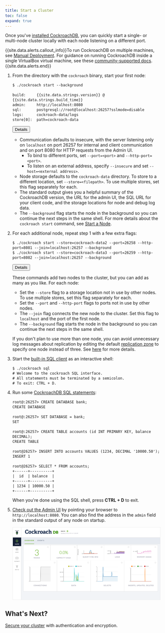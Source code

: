 ```yaml
---
title: Start a Cluster
toc: false
expand: true
---
```


Once you've [installed CockroachDB](install-cockroachdb.html), you can quickly start a single- or multi-node cluster locally with each node listening on a different port. 

{{site.data.alerts.callout_info}}To run CockroachDB on multiple machines, see <a href="manual-deployment.html">Manual Deployment</a>. For guidance on running CockroachDB inside a single VirtualBox virtual machine, see these <a href="http://uptimedba.github.io/cockroach-vb-single/cockroach-vb-single/home.html">community-supported docs</a>.{{site.data.alerts.end}}    

1.  From the directory with the `cockroach` binary, start your first node:

    ~~~ shell
    $ ./cockroach start --background

    build:     {{site.data.strings.version}} @ {{site.data.strings.build_time}}
    admin:     http://localhost:8080
    sql:       postgresql://root@localhost:26257?sslmode=disable
    logs:      cockroach-data/logs
    store[0]:  path=cockroach-data
    ~~~

    <button type="button" class="btn details collapsed" data-toggle="collapse" data-target="#details1">Details</button>
    <div id="details1" class="collapse" markdown="1">

    - Communication defaults to insecure, with the server listening only on `localhost` on port 26257 for internal and client communication and on port 8080 for HTTP requests from the Admin UI. 
        - To bind to different ports, set `--port=<port>` and `--http-port=<port>`. 
        - To listen on an external address, specify `--insecure` and set `--host=<external address>`. 
    - Node storage defaults to the `cockroach-data` directory. To store to a different location, set `--store=<filepath>`. To use multiple stores, set this flag separately for each.
    - The standard output gives you a helpful summary of the CockroachDB version, the URL for the admin UI, the SQL URL for your client code, and the storage locations for node and debug log data.
    - The `--background` flag starts the node in the background so you can continue the next steps in the same shell. For more details about the `cockroach start` command, see [Start a Node](start-a-node.html).

    </div>

2.  For each additional node, repeat step 1 with a few extra flags:
   
    ~~~ shell
    $ ./cockroach start --store=cockroach-data2 --port=26258 --http-port=8081 --join=localhost:26257 --background
    $ ./cockroach start --store=cockroach-data3 --port=26259 --http-port=8082 --join=localhost:26257 --background
    ~~~

    <button type="button" class="btn details collapsed" data-toggle="collapse" data-target="#details2">Details</button>
    <div id="details2" class="collapse" markdown="1">

    These commands add two nodes to the cluster, but you can add as many as you like. For each node:
    
    - Set the `--store` flag to a storage location not in use by other nodes. To use multiple stores, set this flag separately for each.
    - Set the `--port` and `--http-port` flags to ports not in use by other nodes.
    - The `--join` flag connects the new node to the cluster. Set this flag to `localhost` and the port of the first node. 
    - The `--background` flag starts the node in the background so you can continue the next steps in the same shell.

    If you don't plan to use more than one node, you can avoid unnecessary log messages about replication by editing the default [replication zone](configure-replication-zones.html) to specify one node instead of three. See [here](troubleshoot.html#replicas-failing-on-a-single-node-cluster) for more details.  

    </div>

3.  Start the [built-in SQL client](use-the-built-in-sql-client.html) as an interactive shell:

    ~~~ shell
    $ ./cockroach sql
    # Welcome to the cockroach SQL interface.
    # All statements must be terminated by a semicolon.
    # To exit: CTRL + D.
    ~~~

4.  Run some [CockroachDB SQL statements](learn-cockroachdb-sql.html):

    ~~~ shell
    root@:26257> CREATE DATABASE bank;
    CREATE DATABASE

    root@:26257> SET DATABASE = bank;
    SET

    root@:26257> CREATE TABLE accounts (id INT PRIMARY KEY, balance DECIMAL);
    CREATE TABLE

    root@26257> INSERT INTO accounts VALUES (1234, DECIMAL '10000.50');
    INSERT 1

    root@26257> SELECT * FROM accounts;
    +------+----------+
    |  id  | balance  |
    +------+----------+
    | 1234 | 10000.50 |
    +------+----------+
    ~~~

    When you're done using the SQL shell, press **CTRL + D** to exit.
 
5.  [Check out the Admin UI](explore-the-admin-ui.html) by pointing your browser to `http://localhost:8080`. You can also find the address in the `admin` field in the standard output of any node on startup.

    <img src="images/admin_ui.png" style="border:1px solid #eee;max-width:100%" />

## What's Next?

[Secure your cluster](secure-a-cluster.html) with authentication and encryption.

